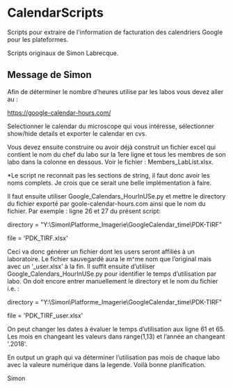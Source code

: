# CalendarScripts

Scripts pour extraire de l'information de facturation des calendriers Google pour les plateformes.

Scripts originaux de Simon Labrecque.

## Message de Simon

Afin de déterminer le nombre d’heures utilise par les labos vous devez aller au :

https://google-calendar-hours.com/

Selectionner le calendar du microscope qui vous intéresse, sélectionner show/hide details  et exporter le calendar en cvs.

Vous devez ensuite construire ou avoir déjà construit un fichier excel qui contient le nom du chef du labo sur la 1ere ligne et tous les membres de son labo dans la colonne en dessous. Voir le fichier : Members_LabList.xlsx.

*Le script ne reconnait pas les sections de string, il faut donc avoir les noms complets. Je crois que ce serait une belle implémentation à faire.

Il faut ensuite utiliser Google_Calendars_HourInUSe.py et mettre le directory du fichier exporté par goole-calendar-hours.com ainsi que le nom du fichier. Par exemple : ligne 26 et 27 du présent script:

directory = "Y:\Simon\Platforme_Imagerie\GoogleCalendar_time\PDK-TIRF"

file = 'PDK_TIRF.xlsx'

Ceci va donc générer un fichier dont les users seront affiliés à un laboratoire. Le fichier sauvegardé aura le m^me nom que l’original mais avec un ‘_user.xlsx’ à la fin. Il suffit ensuite d’utiliser Google_Calendars_HourInUSe.py pour identifier le temps d’utilisation par labo. On doit encore entrer manuellement le directory et le nom du fichier i.e. :

directory = "Y:\Simon\Platforme_Imagerie\GoogleCalendar_time\PDK-TIRF"

file = 'PDK_TIRF_user.xlsx'

 On peut changer les dates à évaluer le temps d’utilisation aux ligne 61 et 65. Les mois en changeant les valeurs dans range(1,13) et l’année an changeant '.2018'.

En output un graph qui va déterminer l’utilisation pas mois de chaque labo avec la valeure numérique dans la legende. Voilà bonne planification.

Simon

 

 